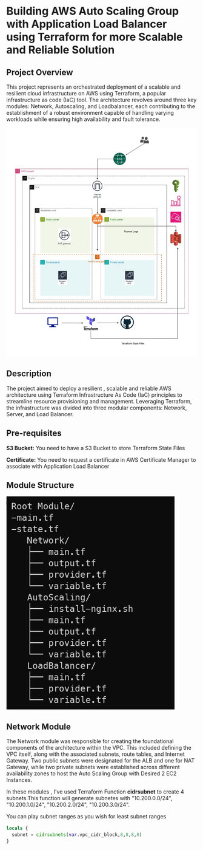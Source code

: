 # Building AWS Auto Scaling Group with Application Load Balancer using Terraform for more Scalable and Reliable Solution

<h2>Project Overview</h2>
<p>This project represents an orchestrated deployment of a scalable and resilient cloud infrastructure on AWS using Terraform, a popular infrastructure as code (IaC) tool. The architecture revolves around three key modules: Network, Autoscaling, and Loadbalancer, each contributing to the establishment of a robust environment capable of handling varying workloads while ensuring high availability and fault tolerance.</p>

![CHEESE](images/asgdia.jpg)

<h2>Description</h2>
<p>The project aimed to deploy a resilient , scalable and reliable AWS architecture using Terraform Infrastructure As Code (IaC) principles to streamline resource provisioning and management. Leveraging Terraform, the infrastructure was divided into three modular components: Network, Server, and Load Balancer.</p>

<h2>Pre-requisites</h2>
<p><b>S3 Bucket:</b> You need to have a S3 Bucket to store Terraform State Files</p>
<p><b>Certificate:</b> You need to request a certificate in AWS Certificate Manager to associate with Application Load Balancer</p>

<h2>Module Structure</h2>

![CHEESE](images/structure.jpg)

<h2>Network Module</h2>
<p>The Network module was responsible for creating the foundational components of the architecture within the VPC. This included defining the VPC itself, along with the associated subnets, route tables, and Internet Gateway. Two public subnets were designated for the ALB and one for NAT Gateway, while two private subnets were established across different availability zones to host the Auto Scaling Group with Desired 2 EC2 Instances.</p>

<p>In these modules , I've used Terraform Function <b>cidrsubnet</b> to create 4 subnets.This function will generate subnetes with "10.200.0.0/24", "10.200.1.0/24", "10.200.2.0/24", "10.200.3.0/24".</p>
<p>You can play subnet ranges as you wish for least subnet ranges</p>

```terraform
locals {
  subnet = cidrsubnets(var.vpc_cidr_block,8,8,8,8)
}
```
